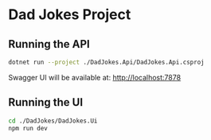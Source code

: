 # Dad Jokes Project

## Running the API

```bash
dotnet run --project ./DadJokes.Api/DadJokes.Api.csproj
```

Swagger UI will be available at: [http://localhost:7878](http://localhost:7878)

## Running the UI

```bash
cd ./DadJokes/DadJokes.Ui
npm run dev
```
